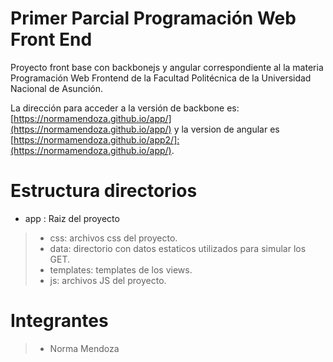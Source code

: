 # Primer Parcial Programación Web Front End
Proyecto front base con backbonejs y angular correspondiente al la materia Programación Web Frontend de la Facultad Politécnica de la Universidad Nacional de Asunción. 

La dirección para acceder a la versión de backbone es: [https://normamendoza.github.io/app/](https://normamendoza.github.io/app/) y la version de angular es [https://normamendoza.github.io/app2/]:(https://normamendoza.github.io/app/).

# Estructura directorios

* app : Raiz del proyecto

> * css: archivos css del proyecto.
> * data: directorio con datos estaticos utilizados para simular los GET.
> * templates: templates de los views.
> * js: archivos JS del proyecto.

# Integrantes

> * Norma Mendoza

